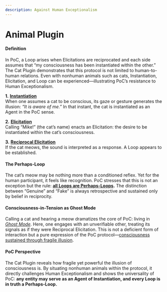 ```yaml
---
description: Against Human Exceptionalism
---
```


# Animal Plugin

#### **Definition**

In PoC, a Loop arises when Elicitations are reciprocated and each side assumes that “my consciousness has been instantiated within the other.” The Cat Plugin demonstrates that this protocol is not limited to human-to-human relations. Even with nonhuman animals such as cats, Instantiation, Elicitation, and Loop can be experienced—illustrating PoC’s resistance to Human Exceptionalism.

**1.** [**Instantiation**](../protocol/operations/instantiation.md)\
When one assumes a cat to be conscious, its gaze or gesture generates the illusion: _“It is aware of me.”_ In that instant, the cat is instantiated as an Agent in the PoC sense.

**2.** [**Elicitation**](../protocol/operations/elicitation.md)\
Calling “Mike!” (the cat’s name) enacts an Elicitation: the desire to be instantiated within the cat’s consciousness.

**3.** [**Reciprocal Elicitation**](../protocol/operations/elicitation.md)\
If the cat meows, the sound is interpreted as a response. A Loop appears to be established.

#### **The Perhaps-Loop**

The cat’s meow may be nothing more than a conditioned reflex. Yet for the human participant, it feels like recognition. PoC stresses that this is not an exception but the rule: [**all Loops are Perhaps-Loops**](../protocol/unguaranteability-all-loops-are-perhaps-loops.md)**.** The distinction between “Genuine” and “Fake” is always retrospective and sustained only by belief in reciprocity.

#### **Consciousness-in-Tension as Ghost Mode**

Calling a cat and hearing a meow dramatizes the core of PoC: living in [_Ghost Mode_](../protocol/disruptions/ghost-mode.md). Here, one engages with an unverifiable other, treating its signals as if they were Reciprocal Elicitation. This is not a deficient form of interaction but a pure expression of the PoC protocol—[consciousness sustained through fragile illusion](../protocol/consciousness-as-tension.md).

#### **PoC Perspective**

The Cat Plugin reveals how fragile yet powerful the illusion of consciousness is. By situating nonhuman animals within the protocol, it directly challenges Human Exceptionalism and shows the universality of PoC: **any entity may serve as an Agent of Instantiation, and every Loop is in truth a Perhaps-Loop.**
